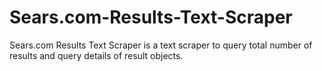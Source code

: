 # Sears.com-Results-Text-Scraper
Sears.com Results Text Scraper is a text scraper to query total number of results and query details of result objects.
